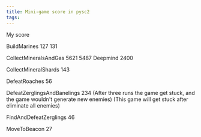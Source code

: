 ```yaml
---
title: Mini-game score in pysc2
tags: 
---
```


My score

BuildMarines
127
131

CollectMineralsAndGas
5621
5487
Deepmind
2400

CollectMineralShards
143

DefeatRoaches
56

DefeatZerglingsAndBanelings
234 (After three runs the game get stuck, and the game wouldn't generate new enemies)
(This game will get stuck after eliminate all enemies)

FindAndDefeatZerglings
46

MoveToBeacon
27

